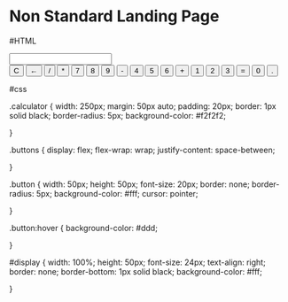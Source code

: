 # Non Standard Landing Page

#HTML

<!DOCTYPE html>

<html>

<head>
	<title>Calculator</title>
	<link rel="stylesheet" type="text/css" href="style.css">

</head>

<body>
	<div class="calculator">
		<input type="text" id="display" readonly>
		<div class="buttons">
			<button class="button" id="clear">C</button>
			<button class="button" id="backspace">←</button>
			<button class="button" id="divide">/</button>
			<button class="button" id="multiply">*</button>
			<button class="button" id="seven">7</button>
			<button class="button" id="eight">8</button>
			<button class="button" id="nine">9</button>
			<button class="button" id="subtract">-</button>
			<button class="button" id="four">4</button>
			<button class="button" id="five">5</button>
			<button class="button" id="six">6</button>
			<button class="button" id="add">+</button>
			<button class="button" id="one">1</button>
			<button class="button" id="two">2</button>
			<button class="button" id="three">3</button>
			<button class="button" id="equals">=</button>
			<button class="button" id="zero">0</button>
			<button class="button" id="decimal">.</button>
		</div>
	</div>
	<script src="script.js"></script>

</body>

</html>

#css

.calculator {
	width: 250px;
	margin: 50px auto;
	padding: 20px;
	border: 1px solid black;
	border-radius: 5px;
	background-color: #f2f2f2;

}


.buttons {
	display: flex;
	flex-wrap: wrap;
	justify-content: space-between;

}


.button {
	width: 50px;
	height: 50px;
	font-size: 20px;
	border: none;
	border-radius: 5px;
	background-color: #fff;
	cursor: pointer;

}


.button:hover {
	background-color: #ddd;

}


#display {
	width: 100%;
	height: 50px;
	font-size: 24px;
	text-align: right;
	border: none;
	border-bottom: 1px solid black;
	background-color: #fff;

}

